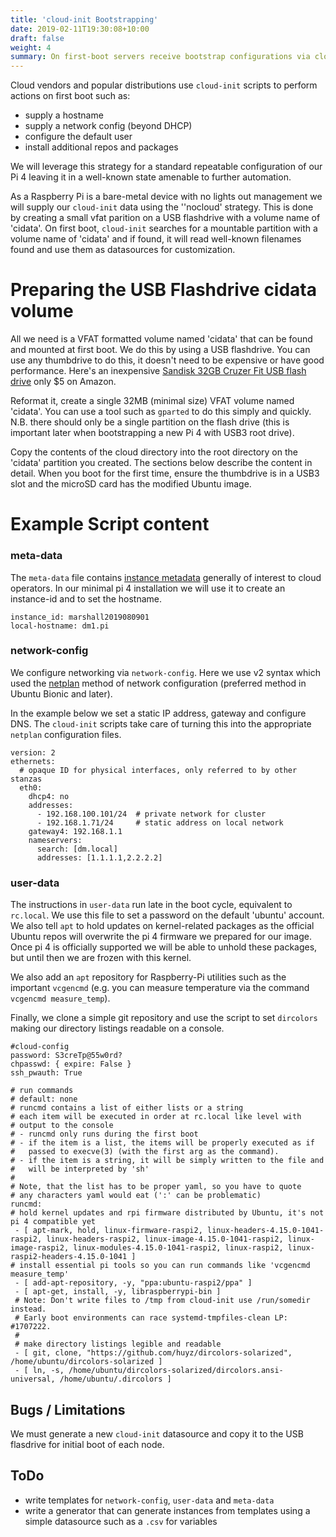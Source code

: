 ```yaml
---
title: 'cloud-init Bootstrapping'
date: 2019-02-11T19:30:08+10:00
draft: false
weight: 4
summary: On first-boot servers receive bootstrap configurations via cloud-init.
---
```


Cloud vendors and popular distributions use `cloud-init` scripts to perform actions on first boot such as:

- supply a hostname
- supply a network config (beyond DHCP)
- configure the default user
- install additional repos and packages

We will leverage this strategy for a standard repeatable configuration of our Pi 4 leaving it in a well-known state amenable to further automation.

As a Raspberry Pi is a bare-metal device with no lights out management we will supply our `cloud-init` data using the ''nocloud' strategy. This is done by creating a small vfat parition on a USB flashdrive with a volume name of 'cidata'. On first boot, `cloud-init` searches for a mountable partition with a volume name of 'cidata' and if found, it will read well-known filenames found and use them as datasources for customization.

# Preparing the USB Flashdrive cidata volume
All we need is a VFAT formatted volume named 'cidata' that can be found and mounted at first boot.
We do this by using a USB flashdrive. You can use any thumbdrive to do this, it doesn't need to be expensive or have good performance. Here's an inexpensive [Sandisk 32GB Cruzer Fit USB flash drive](https://www.amazon.com/SanDisk-32GB-Cruzer-Flash-Drive/dp/B07MPCJDXS/ref=sr_1_20?keywords=sandisk+usb+thumb+drive+8gb&qid=1565535563&s=gateway&sr=8-20) only $5 on Amazon.

Reformat it, create a single 32MB (minimal size) VFAT volume named 'cidata'. You can use a tool such as `gparted` to do this simply and quickly. N.B. there should only be a single partition on the flash drive (this is important later when bootstrapping a new Pi 4 with USB3 root drive).

Copy the contents of the cloud directory into the root directory on the 'cidata' partition you created. The sections below describe the content in detail. When you boot for the first time, ensure the thumbdrive is in a USB3 slot and the microSD card has the modified Ubuntu image.


# Example Script content
### meta-data

The `meta-data` file contains [instance metadata](https://cloudinit.readthedocs.io/en/latest/topics/instancedata.html) generally of interest to cloud operators. In our minimal pi 4 installation we will use it to create an instance-id and to set the hostname.

```
instance_id: marshall2019080901
local-hostname: dm1.pi
```

### network-config

We configure networking via `network-config`. Here we use v2 syntax which used the [netplan](https://netplan.io/) method of network configuration (preferred method in Ubuntu Bionic and later).

In the example below we set a static IP address, gateway and configure DNS. The `cloud-init` scripts take care of turning this into the appropriate `netplan` configuration files.

```
version: 2
ethernets:
  # opaque ID for physical interfaces, only referred to by other stanzas
  eth0:
    dhcp4: no
    addresses:
      - 192.168.100.101/24  # private network for cluster
      - 192.168.1.71/24     # static address on local network
    gateway4: 192.168.1.1
    nameservers:
      search: [dm.local]
      addresses: [1.1.1.1,2.2.2.2]
```

### user-data
The instructions in `user-data` run late in the boot cycle, equivalent to `rc.local`. We use this file to set a password on the default 'ubuntu' account. We also tell `apt` to hold updates on kernel-related packages as the official Ubuntu repos will overwrite the pi 4 firmware we prepared for our image. Once pi 4 is officially supported we will be able to unhold these packages, but until then we are frozen with this kernel.

We also add an `apt` repository for Raspberry-Pi utilities such as the important `vcgencmd` (e.g. you can measure temperature via the command `vcgencmd measure_temp`).

Finally, we clone a simple git repository and use the script to set `dircolors` making our directory listings readable on a console.

```
#cloud-config
password: S3creTp@55w0rd?
chpasswd: { expire: False }
ssh_pwauth: True

# run commands
# default: none
# runcmd contains a list of either lists or a string
# each item will be executed in order at rc.local like level with
# output to the console
# - runcmd only runs during the first boot
# - if the item is a list, the items will be properly executed as if
#   passed to execve(3) (with the first arg as the command).
# - if the item is a string, it will be simply written to the file and
#   will be interpreted by 'sh'
#
# Note, that the list has to be proper yaml, so you have to quote
# any characters yaml would eat (':' can be problematic)
runcmd:
# hold kernel updates and rpi firmware distributed by Ubuntu, it's not pi 4 compatible yet
 - [ apt-mark, hold, linux-firmware-raspi2, linux-headers-4.15.0-1041-raspi2, linux-headers-raspi2, linux-image-4.15.0-1041-raspi2, linux-image-raspi2, linux-modules-4.15.0-1041-raspi2, linux-raspi2, linux-raspi2-headers-4.15.0-1041 ]
# install essential pi tools so you can run commands like 'vcgencmd measure_temp'
 - [ add-apt-repository, -y, "ppa:ubuntu-raspi2/ppa" ]
 - [ apt-get, install, -y, libraspberrypi-bin ]
 # Note: Don't write files to /tmp from cloud-init use /run/somedir instead.
 # Early boot environments can race systemd-tmpfiles-clean LP: #1707222.
 #
 # make directory listings legible and readable
 - [ git, clone, "https://github.com/huyz/dircolors-solarized", /home/ubuntu/dircolors-solarized ]
 - [ ln, -s, /home/ubuntu/dircolors-solarized/dircolors.ansi-universal, /home/ubuntu/.dircolors ]

```

## Bugs / Limitations
We must generate a new `cloud-init` datasource and copy it to the USB flasdrive for initial boot of each node. 

## ToDo
- write templates for `network-config`, `user-data` and `meta-data`
- write a generator that can generate instances from templates using a simple datasource such as a `.csv` for variables
